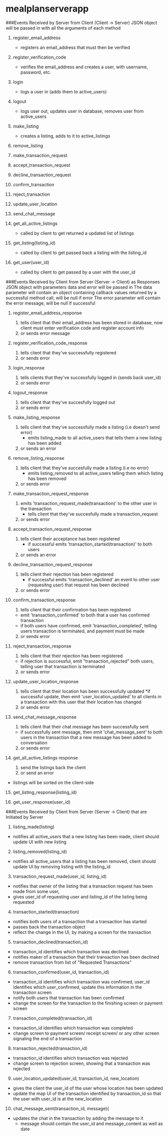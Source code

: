 # mealplanserverapp

###Events Received by Server from Client (Client -> Server)
JSON object will be passed in with all the arguments of each method

1. register_email_address
    * registers an email_address that must then be verified
2. register_verification_code
    * verifies the email_address and creates a user, with username, password, etc.
3. login
    * logs a user in (adds them to active_users)
4. logout
    * logs user out, updates user in database, removes user from active_users
5. make_listing
    * creates a listing, adds to it to active_listings
6. remove_listing

7. make_transaction_request
8. accept_transaction_request
9. decline_transaction_request
10. confirm_transaction
11. reject_transaction

12. update_user_location
13. send_chat_message

14. get_all_active_listings
    * called by client to get returned a updated list of listings
15. get_listing(listing_id)
    * called by client to get passed back a listing with the listing_id
16. get_user(user_id)
    * called by client to get passed by a user with the user_id


###Events Received by Client from Server (Server -> Client) as Responses
JSON object with parameters data and error will be passed in
The data parameter will contain an object containing callback values returned by a successful method call, will be null if error
The error parameter will contain the error message, will be null if successful

1. register_email_address_response
    1. tells client that their email_address has been stored in database, now client must enter verification code and register account info
    2. or sends error message

2. register_verification_code_response
    1. tells client that they've successfully registered
    2. or sends error

3. login_response
    1. tells clients that they've successfully logged in (sends back user_id)
    2. or sends error

4. logout_response
    1. tells client that they've succesfully logged out
    2. or sends error

5. make_listing_response
    1. tells client that they've successfully made a listing (i.e doesn't send error)
        * emits listing_made to all active_users that tells them a new listing has been added
    2. or sends an error
6. remove_listing_response
    1. tells client that they've succesfully made a listing (i.e no error)
        * emits listing_removed to all active_users telling them which listing has been removed
    2. or sends error
7. make_transaction_request_response
    1. emits 'transaction_request_made(transaction)' to the other user in the transaction
        * tells client that they've succesfully made a transaction_request
    2. or sends error

8. accept_transaction_request_response
    1. tells client their acceptance has been registered
        * if successful emits 'transaction_started(transaction)' to both users
    2. or sends an error

9. decline_transaction_request_response
    1. tells client their rejection has been registered
        * if successful emits 'transaction_declined' an event to other user (requesitng user) that request has been declined
    2. or sends error

10. confirm_transaction_response
    1. tells client that their confirmation has been registered
      * emit 'transaction_confirmed' to both that a user has confirmed transaction
      * if both users have confirmed, emit 'transaction_completed', telling users transaction is terminated, and payment must be made
    2. or sends error

11. reject_transaction_response
    1. tells client that their rejection has been registered
      * if rejection is successful, emit "transaction_rejected" both users, telling user that transaction is terminated
    2. or sends error

12. update_user_location_response
    1. tells client that their location has been successfully updated
      *if successful update, then emit 'user_location_updated' to all clients in a transaction with this user that their location has changed
    2. or sends error

13. send_chat_message_response
    1. tells client that their chat message has been successfully sent
      * if successfully sent message, then emit 'chat_message_sent' to both users in the transaction that a new message has been added to conversation
    2. or sends error

14. get_all_active_listings response
    1. send the listings back the client
    2. or send an error
  * listings will be sorted on the client-side
  
15. get_listing_response(listing_id)

16. get_user_response(user_id)

###Events Received by Client from Server (Server -> Client) that are Initiated by Server
1. listing_made(listing)
  * notifies all active_users that a new listing has been made, client should update UI with new listing

2. listing_removed(listing_id)
  * notifies all active_users that a listing has been removed, client should update UI by removing listing with the listing_id

3. transaction_request_made(user_id, listing_id)
  * notifies that owner of the listing that a transaction request has been made from some user, 
  * gives user_id of requesting user and listing_id of the listing being requested

4. transaction_started(transaction)
  * notifies both users of a transaction that a transaction has started
  * passes back the transaction object
  * reflect the change in the UI, by making a screen for the transaction

5. transaction_declined(transaction_id)
  * transaction_id identifies which transaction was declined
  * notifies maker of a transaction that their transaction has been declined 
  * remove transaction from list of "Requested Transactions"
  
6. transaction_confirmed(user_id, transaction_id)
  * transaction_id identifies which transaction was confirmed, user_id identifies which user_confirmed, update this information in the transaction screen
  * notify both users that transaction has been confirmed
  * change the screen for the transaction to the finishing screen or payment screen 
  
7. transaction_completed(transaction_id)
  * transaction_id identifies which transaction was completed
  * change screen to payment screen/ receipt screen/ or any other screen signaling the end of a transaction
  
8. transaction_rejected(transaction_id)
  * transaction_id identifies which transaction was rejected
  * change screen to rejection screen, showing that a transaction was rejected
  
9. user_location_updated(user_id, transaction_id, new_location)
  * gives the client the user_id of the user whose location has been updated
  * update the map UI of the transaction identified by transaction_id so that the user with user_id is at the new_location

10. chat_message_sent(transaction_id, message){
  * updates the chat in the transaction by adding the message to it
    * message should contain the user_id and message_content as well as date




